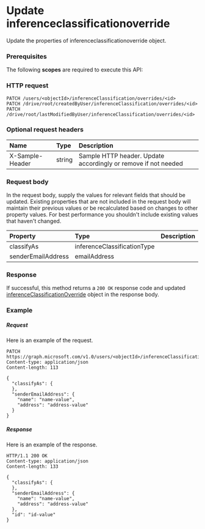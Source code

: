 # Update inferenceclassificationoverride

Update the properties of inferenceclassificationoverride object.
### Prerequisites
The following **scopes** are required to execute this API: 
### HTTP request
<!-- { "blockType": "ignored" } -->
```http
PATCH /users/<objectId>/inferenceClassification/overrides/<id>
PATCH /drive/root/createdByUser/inferenceClassification/overrides/<id>
PATCH /drive/root/lastModifiedByUser/inferenceClassification/overrides/<id>
```
### Optional request headers
| Name       | Type | Description|
|:-----------|:------|:----------|
| X-Sample-Header  | string  | Sample HTTP header. Update accordingly or remove if not needed|

### Request body
In the request body, supply the values for relevant fields that should be updated. Existing properties that are not included in the request body will maintain their previous values or be recalculated based on changes to other property values. For best performance you shouldn't include existing values that haven't changed.

| Property	   | Type	|Description|
|:---------------|:--------|:----------|
|classifyAs|inferenceClassificationType||
|senderEmailAddress|emailAddress||

### Response
If successful, this method returns a `200 OK` response code and updated [inferenceClassificationOverride](../resources/inferenceclassificationoverride.md) object in the response body.
### Example
##### Request
Here is an example of the request.
<!-- {
  "blockType": "request",
  "name": "update_inferenceclassificationoverride"
}-->
```http
PATCH https://graph.microsoft.com/v1.0/users/<objectId>/inferenceClassification/overrides/<id>
Content-type: application/json
Content-length: 113

{
  "classifyAs": {
  },
  "senderEmailAddress": {
    "name": "name-value",
    "address": "address-value"
  }
}
```
##### Response
Here is an example of the response.
<!-- {
  "blockType": "response",
  "truncated": false,
  "@odata.type": "microsoft.graph.inferenceclassificationoverride"
} -->
```http
HTTP/1.1 200 OK
Content-type: application/json
Content-length: 133

{
  "classifyAs": {
  },
  "senderEmailAddress": {
    "name": "name-value",
    "address": "address-value"
  },
  "id": "id-value"
}
```

<!-- uuid: 8fcb5dbc-d5aa-4681-8e31-b001d5168d79
2015-10-25 14:57:30 UTC -->
<!-- {
  "type": "#page.annotation",
  "description": "Update inferenceclassificationoverride",
  "keywords": "",
  "section": "documentation",
  "tocPath": ""
}-->